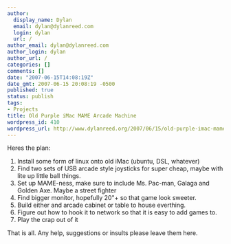 ```yaml
---
author:
  display_name: Dylan
  email: dylan@dylanreed.com
  login: dylan
  url: /
author_email: dylan@dylanreed.com
author_login: dylan
author_url: /
categories: []
comments: []
date: "2007-06-15T14:08:19Z"
date_gmt: 2007-06-15 20:08:19 -0500
published: true
status: publish
tags:
- Projects
title: Old Purple iMac MAME Arcade Machine
wordpress_id: 410
wordpress_url: http://www.dylanreed.org/2007/06/15/old-purple-imac-mame-arcade-machine/
---
```


Heres the plan:

  1. Install some form of linux onto old iMac (ubuntu, DSL, whatever)
  2. Find two sets of USB arcade style joysticks for super cheap, maybe with lite up little ball things.
  3. Set up MAME-ness, make sure to include Ms. Pac-man, Galaga and Golden Axe. Maybe a street fighter
  4. Find bigger monitor, hopefully 20"+ so that game look sweeter.
  5. Build either and arcade cabinet or table to house everthing.
  6. Figure out how to hook it to network so that it is easy to add games to.
  7. Play the crap out of it
  


  
That is all. Any help, suggestions or insults please leave them here.
